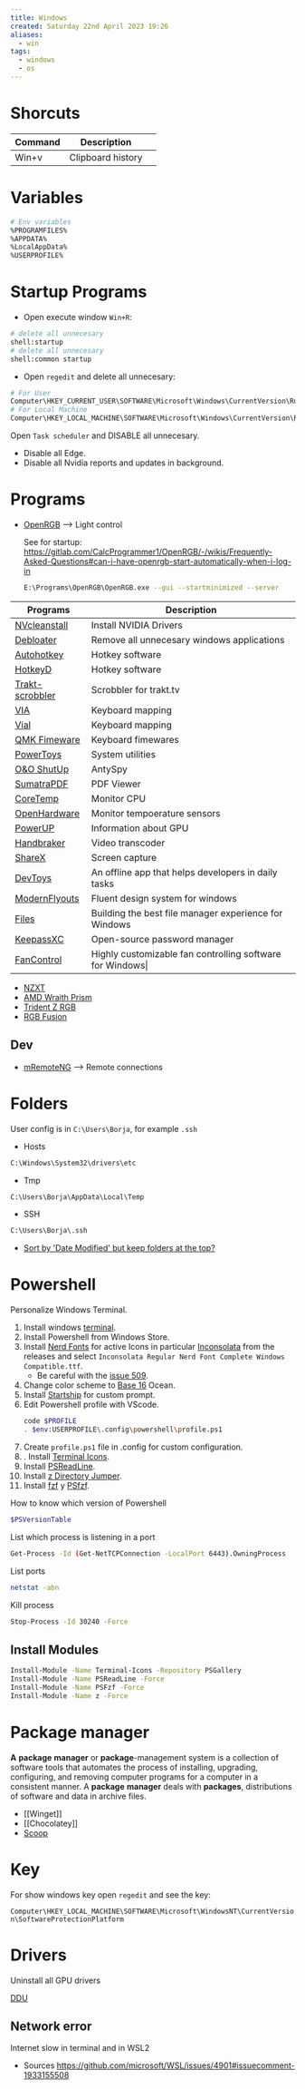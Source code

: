 ```yaml
---
title: Windows
created: Saturday 22nd April 2023 19:26
aliases:
  - win
tags:
  - windows
  - os
---
```

# Shorcuts

| Command | Description       |     |
| ------- | ----------------- | --- |
| Win+v   | Clipboard history |     |

# Variables

```bash
# Env variables
%PROGRAMFILES%
%APPDATA%
%LocalAppData%
%USERPROFILE%
```

# Startup Programs

- Open execute window `Win+R`:

```bash
# delete all unnecesary
shell:startup
# delete all unnecesary
shell:common startup
```

- Open `regedit` and delete all unnecesary:

```bash
# For User
Computer\HKEY_CURRENT_USER\SOFTWARE\Microsoft\Windows\CurrentVersion\Run
# For Local Machine
Computer\HKEY_LOCAL_MACHINE\SOFTWARE\Microsoft\Windows\CurrentVersion\Run
```

Open `Task scheduler` and DISABLE all unnecesary.

- Disable all Edge.
- Disable all Nvidia reports and updates in background.

# Programs

- [OpenRGB](https://openrgb.org/) --> Light control

	See for startup: https://gitlab.com/CalcProgrammer1/OpenRGB/-/wikis/Frequently-Asked-Questions#can-i-have-openrgb-start-automatically-when-i-log-in

	```bash
    E:\Programs\OpenRGB\OpenRGB.exe --gui --startminimized --server
    ```

| Programs | Description |
| ---- | ---- |
| [NVcleanstall](https://www.techpowerup.com/nvcleanstall/) | Install NVIDIA Drivers |
| [Debloater](https://github.com/Sycnex/Windows10Debloater) | Remove all unnecesary windows applications |
| [Autohotkey](https://www.autohotkey.com/) | Hotkey software |
| [HotkeyD](https://github.com/HikariKnight/hotkeyD) | Hotkey software |
| [Trakt-scrobbler](https://github.com/iamkroot/trakt-scrobbler) | Scrobbler for trakt.tv |
| [VIA](https://caniusevia.com/) | Keyboard mapping |
| [Vial](https://get.vial.today/) | Keyboard mapping |
| [QMK Fimeware](https://docs.qmk.fm/#/) | Keyboard fimewares |
| [PowerToys](https://github.com/microsoft/PowerToys) | System utilities |
| [O&O ShutUp](https://www.oo-software.com/en/shutup10) | AntySpy |
| [SumatraPDF](https://www.sumatrapdfreader.org/free-pdf-reader) | PDF Viewer |
| [CoreTemp](https://www.alcpu.com/CoreTemp/) | Monitor CPU |
| [OpenHardware](https://openhardwaremonitor.org/) | Monitor tempoerature sensors |
| [PowerUP](https://www.techpowerup.com/gpuz/) | Information about GPU |
| [Handbraker](https://handbrake.fr/) | Video transcoder |
| [ShareX](https://getsharex.com/) | Screen capture |
| [DevToys](https://devtoys.app/) | An offline app that helps developers in daily tasks |
| [ModernFlyouts](https://github.com/ModernFlyouts-Community/ModernFlyouts) | Fluent design system for windows |
| [Files](https://files.community/) | Building the best file manager experience for Windows |
| [KeepassXC](https://github.com/keepassxreboot/keepassxc) | Open-source password manager |
| [FanControl](https://github.com/Rem0o/FanControl.Releases) | Highly customizable fan controlling software for Windows\| |

- [NZXT](https://nzxt.com/software/cam)
- [AMD Wraith Prism](https://landing.coolermaster.com/pages/amd-ryzen-wraith-prism-rgb-software/)
- [Trident Z RGB](https://www.gskill.com/download/1502180912/1551690847/Trident-Z-Family-(RGB,-Royal,-Neo))
- [RGB Fusion](https://www.gigabyte.com/MicroSite/512/download.html)

## Dev

- [mRemoteNG](https://github.com/mRemoteNG/mRemoteNG) --> Remote connections

# Folders

User config is in `C:\Users\Borja`, for example `.ssh`

- Hosts

```bash
C:\Windows\System32\drivers\etc
```

- Tmp

```bash
C:\Users\Borja\AppData\Local\Temp
```

- SSH
```bash
C:\Users\Borja\.ssh
```

- [Sort by 'Date Modified' but keep folders at the top?](https://answers.microsoft.com/en-us/windows/forum/all/sort-by-date-modified-but-keep-folders-at-the-top/746b8380-63fd-4d77-a568-fac11d917ad7)

# Powershell

Personalize Windows Terminal.

1. Install windows [terminal](https://github.com/microsoft/terminal).
2. Install Powershell from Windows Store.
3. Install [Nerd Fonts](https://www.nerdfonts.com/font-downloads) for active Icons in particular [Inconsolata](https://github.com/ryanoasis/nerd-fonts/releases) from the releases and select `Inconsolata Regular Nerd Font Complete Windows Compatible.ttf`.
   - Be careful with the [issue 509](https://github.com/ryanoasis/nerd-fonts/issues/509).
4. Change color scheme to [Base 16](https://github.com/ShiromMakkad/base16-windows-terminal) Ocean.
5. Install [Startship](https://github.com/starship/starship) for custom prompt.
6. Edit Powershell profile with VScode. 
	```bash
	code $PROFILE
	. $env:USERPROFILE\.config\powershell\profile.ps1
	```
7. Create `profile.ps1` file in .config for custom configuration.
8. . Install [Terminal Icons](https://github.com/devblackops/Terminal-Icons).
9.  Install [PSReadLine](https://github.com/PowerShell/PSReadLine).
10. Install [z Directory Jumper](https://github.com/jethrokuan/z).
11. Install [fzf](https://github.com/junegunn/fzf) y [PSfzf](https://github.com/kelleyma49/PSFzf).

How to know which version of Powershell

```bash
$PSVersionTable
```

List which process is listening in a port

```bash
Get-Process -Id (Get-NetTCPConnection -LocalPort 6443).OwningProcess
```

List ports

```bash
netstat -abn
```

Kill process

```bash
Stop-Process -Id 30240 -Force
```
## Install Modules

```bash
Install-Module -Name Terminal-Icons -Repository PSGallery
Install-Module -Name PSReadLine -Force
Install-Module -Name PSFzf -Force
Install-Module -Name z -Force
```

# Package manager

**A** **package** **manager** or **package**-management system is a collection of software tools that automates the process of installing, upgrading, configuring, and removing computer programs for a computer in a consistent manner. A **package** **manager** deals with **packages**, distributions of software and data in archive files.

- [[Winget]]
- [[Chocolatey]]
- [Scoop](https://scoop.sh/)

# Key

For show windows key open `regedit` and see the key:

`Computer\HKEY_LOCAL_MACHINE\SOFTWARE\Microsoft\WindowsNT\CurrentVersion\SoftwareProtectionPlatform`

# Drivers

Uninstall all GPU drivers

[DDU](https://www.guru3d.com/files-details/display-driver-uninstaller-download.html)

## Network error

Internet slow in terminal and in WSL2

- Sources https://github.com/microsoft/WSL/issues/4901#issuecomment-1933155508
